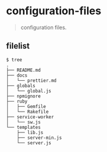# configuration-files
> configuration files.

## filelist
~~~
$ tree
.
├── README.md
├── docs
│   └── prettier.md
├── globals
│   └── global.js
├── npmignore
├── ruby
│   ├── Gemfile
│   └── Rakefile
├── service-worker
│   └── sw.js
└── templates
    ├── lib.js
    ├── server-min.js
    └── server.js
~~~
